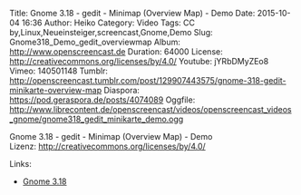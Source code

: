Title: Gnome 3.18 - gedit - Minimap (Overview Map) - Demo
Date: 2015-10-04 16:36
Author: Heiko
Category: Video
Tags: CC by,Linux,Neueinsteiger,screencast,Gnome,Demo
Slug: Gnome318_Demo_gedit_overviewmap
Album: http://www.openscreencast.de
Duration: 64000
License: http://creativecommons.org/licenses/by/4.0/
Youtube: jYRbDMyZEo8
Vimeo: 140501148
Tumblr: http://openscreencast.tumblr.com/post/129907443575/gnome-318-gedit-minikarte-overview-map
Diaspora: https://pod.geraspora.de/posts/4074089
Oggfile: http://www.librecontent.de/openscreencast/videos/openscreencast_videos_gnome/gnome318_gedit_minikarte_demo.ogg

Gnome 3.18 - gedit - Minimap (Overview Map) - Demo  
Lizenz: <http://creativecommons.org/licenses/by/4.0/>  
  

Links:

  * [Gnome 3.18](https://help.gnome.org/misc/release-notes/3.18/ "Link zu gnome.org" )

